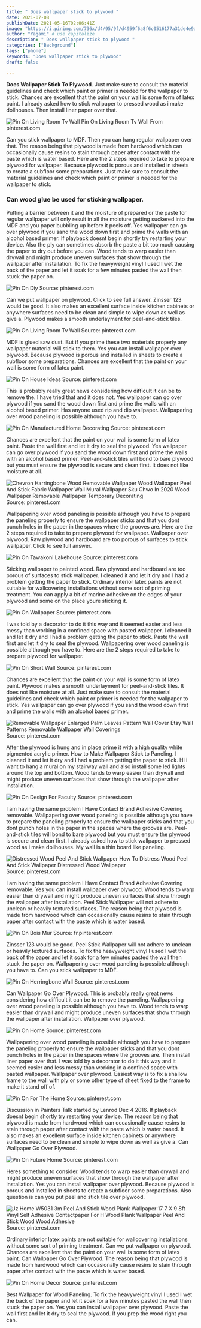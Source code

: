```yaml
---
title: " Does wallpaper stick to plywood "
date: 2021-07-08
publishDate: 2021-05-16T02:06:41Z
image: "https://i.pinimg.com/736x/d4/95/9f/d4959f6a8f6c0516177a31de4e9abcd9.jpg"
author: "Yagami" # use capitalize
description: " Does wallpaper stick to plywood "
categories: ["Background"]
tags: ["phone"]
keywords: "Does wallpaper stick to plywood"
draft: false

---
```



**Does Wallpaper Stick To Plywood**. Just make sure to consult the material guidelines and check which paint or primer is needed for the wallpaper to stick. Chances are excellent that the paint on your wall is some form of latex paint. I already asked how to stick wallpaper to pressed wood as i make dollhouses. Then install liner paper over that.

![Pin On Living Room Tv Wall](https://i.pinimg.com/originals/4b/74/f3/4b74f3433e7644bcfb9a9db04b766095.jpg "Pin On Living Room Tv Wall")
Pin On Living Room Tv Wall From pinterest.com


Can you stick wallpaper to MDF. Then you can hang regular wallpaper over that. The reason being that plywood is made from hardwood which can occasionally cause resins to stain through paper after contact with the paste which is water based. Here are the 2 steps required to take to prepare plywood for wallpaper. Because plywood is porous and installed in sheets to create a subfloor some preparations. Just make sure to consult the material guidelines and check which paint or primer is needed for the wallpaper to stick.

### Can wood glue be used for sticking wallpaper.

Putting a barrier between it and the moisture of prepared or the paste for regular wallpaper will only result in all the moisture getting suckered into the MDF and you paper bubbling up before it peels off. Yes wallpaper can go over plywood if you sand the wood down first and prime the walls with an alcohol based primer. If playback doesnt begin shortly try restarting your device. Also the ply can sometimes absorb the paste a bit too much causing the paper to dry out before you can. Wood tends to warp easier than drywall and might produce uneven surfaces that show through the wallpaper after installation. To fix the heavyweight vinyl I used I wet the back of the paper and let it soak for a few minutes pasted the wall then stuck the paper on.


![Pin On Diy](https://i.pinimg.com/originals/2e/c8/17/2ec817396af12b2f5e1b02fa34cfdb54.jpg "Pin On Diy")
Source: pinterest.com

Can we put wallpaper on plywood. Click to see full answer. Zinsser 123 would be good. It also makes an excellent surface inside kitchen cabinets or anywhere surfaces need to be clean and simple to wipe down as well as give a. Plywood makes a smooth underlayment for peel-and-stick tiles.

![Pin On Living Room Tv Wall](https://i.pinimg.com/originals/4b/74/f3/4b74f3433e7644bcfb9a9db04b766095.jpg "Pin On Living Room Tv Wall")
Source: pinterest.com

MDF is glued saw dust. But if you prime these two materials properly any wallpaper material will stick to them. Yes you can install wallpaper over plywood. Because plywood is porous and installed in sheets to create a subfloor some preparations. Chances are excellent that the paint on your wall is some form of latex paint.

![Pin On House Ideas](https://i.pinimg.com/originals/0b/62/9b/0b629bab7bcab8e9ba3f9eb2c397c517.jpg "Pin On House Ideas")
Source: pinterest.com

This is probably really great news considering how difficult it can be to remove the. I have tried that and it does not. Yes wallpaper can go over plywood if you sand the wood down first and prime the walls with an alcohol based primer. Has anyone used rip and dip wallpaper. Wallpapering over wood paneling is possible although you have to.

![Pin On Manufactured Home Decorating](https://i.pinimg.com/474x/ca/b1/74/cab17426cf0ada4127bf21d357259e40.jpg "Pin On Manufactured Home Decorating")
Source: pinterest.com

Chances are excellent that the paint on your wall is some form of latex paint. Paste the wall first and let it dry to seal the plywood. Yes wallpaper can go over plywood if you sand the wood down first and prime the walls with an alcohol based primer. Peel-and-stick tiles will bond to bare plywood but you must ensure the plywood is secure and clean first. It does not like moisture at all.

![Chevron Harringbone Wood Removable Wallpaper Wood Wallpaper Peel And Stick Fabric Wallpaper Wall Mural Wallpaper Sku Chwo In 2020 Wood Wallpaper Removable Wallpaper Temporary Decorating](https://i.pinimg.com/originals/0e/bb/54/0ebb54f99c78f9e41665a3474aec0814.jpg "Chevron Harringbone Wood Removable Wallpaper Wood Wallpaper Peel And Stick Fabric Wallpaper Wall Mural Wallpaper Sku Chwo In 2020 Wood Wallpaper Removable Wallpaper Temporary Decorating")
Source: pinterest.com

Wallpapering over wood paneling is possible although you have to prepare the paneling properly to ensure the wallpaper sticks and that you dont punch holes in the paper in the spaces where the grooves are. Here are the 2 steps required to take to prepare plywood for wallpaper. Wallpaper over plywood. Raw plywood and hardboard are too porous of surfaces to stick wallpaper. Click to see full answer.

![Pin On Tawakoni Lakehouse](https://i.pinimg.com/originals/bf/84/b0/bf84b0f811eba4f864937bea1105d122.png "Pin On Tawakoni Lakehouse")
Source: pinterest.com

Sticking wallpaper to painted wood. Raw plywood and hardboard are too porous of surfaces to stick wallpaper. I cleaned it and let it dry and I had a problem getting the paper to stick. Ordinary interior latex paints are not suitable for wallcovering installations without some sort of priming treatment. You can apply a bit of marine adhesive on the edges of your plywood and some on the place youre sticking it.

![Pin On Wallpaper](https://i.pinimg.com/736x/bc/30/41/bc30419ebefe2d98e2e53f06d0b11ac3.jpg "Pin On Wallpaper")
Source: pinterest.com

I was told by a decorator to do it this way and it seemed easier and less messy than working in a confined space with pasted wallpaper. I cleaned it and let it dry and I had a problem getting the paper to stick. Paste the wall first and let it dry to seal the plywood. Wallpapering over wood paneling is possible although you have to. Here are the 2 steps required to take to prepare plywood for wallpaper.

![Pin On Short Wall](https://i.pinimg.com/originals/85/f2/d7/85f2d7db62589dd72dc47333ef8fbf06.png "Pin On Short Wall")
Source: pinterest.com

Chances are excellent that the paint on your wall is some form of latex paint. Plywood makes a smooth underlayment for peel-and-stick tiles. It does not like moisture at all. Just make sure to consult the material guidelines and check which paint or primer is needed for the wallpaper to stick. Yes wallpaper can go over plywood if you sand the wood down first and prime the walls with an alcohol based primer.

![Removable Wallpaper Enlarged Palm Leaves Pattern Wall Cover Etsy Wall Patterns Removable Wallpaper Wall Coverings](https://i.pinimg.com/originals/11/38/00/113800495ff34caa06a79c2c7a0b4b7c.jpg "Removable Wallpaper Enlarged Palm Leaves Pattern Wall Cover Etsy Wall Patterns Removable Wallpaper Wall Coverings")
Source: pinterest.com

After the plywood is hung and in place prime it with a high quality white pigmented acrylic primer. How to Make Wallpaper Stick to Paneling. I cleaned it and let it dry and I had a problem getting the paper to stick. Hi i want to hang a mural on my stairway wall and also install some led lights around the top and bottom. Wood tends to warp easier than drywall and might produce uneven surfaces that show through the wallpaper after installation.

![Pin On Design For Faculty](https://i.pinimg.com/originals/ed/d9/e3/edd9e35db2058e0234c6e2ff99a44c12.jpg "Pin On Design For Faculty")
Source: pinterest.com

I am having the same problem I Have Contact Brand Adhesive Covering removable. Wallpapering over wood paneling is possible although you have to prepare the paneling properly to ensure the wallpaper sticks and that you dont punch holes in the paper in the spaces where the grooves are. Peel-and-stick tiles will bond to bare plywood but you must ensure the plywood is secure and clean first. I already asked how to stick wallpaper to pressed wood as i make dollhouses. My wall is a thin board like paneling.

![Distressed Wood Peel And Stick Wallpaper How To Distress Wood Peel And Stick Wallpaper Distressed Wood Wallpaper](https://i.pinimg.com/736x/f9/e4/09/f9e40931d9f0d1e0b8d04bfa128993e0.jpg "Distressed Wood Peel And Stick Wallpaper How To Distress Wood Peel And Stick Wallpaper Distressed Wood Wallpaper")
Source: pinterest.com

I am having the same problem I Have Contact Brand Adhesive Covering removable. Yes you can install wallpaper over plywood. Wood tends to warp easier than drywall and might produce uneven surfaces that show through the wallpaper after installation. Peel Stick Wallpaper will not adhere to unclean or heavily textured surfaces. The reason being that plywood is made from hardwood which can occasionally cause resins to stain through paper after contact with the paste which is water based.

![Pin On Bois Mur](https://i.pinimg.com/originals/5f/63/3d/5f633da6afa73cf5d666f716e6c68ea7.jpg "Pin On Bois Mur")
Source: fr.pinterest.com

Zinsser 123 would be good. Peel Stick Wallpaper will not adhere to unclean or heavily textured surfaces. To fix the heavyweight vinyl I used I wet the back of the paper and let it soak for a few minutes pasted the wall then stuck the paper on. Wallpapering over wood paneling is possible although you have to. Can you stick wallpaper to MDF.

![Pin On Herringbone Wall](https://i.pinimg.com/736x/a2/ed/7d/a2ed7dddf3760f535f74180fe6cef169.jpg "Pin On Herringbone Wall")
Source: pinterest.com

Can Wallpaper Go Over Plywood. This is probably really great news considering how difficult it can be to remove the paneling. Wallpapering over wood paneling is possible although you have to. Wood tends to warp easier than drywall and might produce uneven surfaces that show through the wallpaper after installation. Wallpaper over plywood.

![Pin On Home](https://i.pinimg.com/736x/39/09/0b/39090b37bc73d413f041346f9e8e28a1.jpg "Pin On Home")
Source: pinterest.com

Wallpapering over wood paneling is possible although you have to prepare the paneling properly to ensure the wallpaper sticks and that you dont punch holes in the paper in the spaces where the grooves are. Then install liner paper over that. I was told by a decorator to do it this way and it seemed easier and less messy than working in a confined space with pasted wallpaper. Wallpaper over plywood. Easiest way is to fix a shallow frame to the wall with ply or some other type of sheet fixed to the frame to make it stand off of.

![Pin On For The Home](https://i.pinimg.com/600x315/1a/28/28/1a28280497db84087fed0317755d35c4.jpg "Pin On For The Home")
Source: pinterest.com

Discussion in Painters Talk started by Lenrod Dec 4 2016. If playback doesnt begin shortly try restarting your device. The reason being that plywood is made from hardwood which can occasionally cause resins to stain through paper after contact with the paste which is water based. It also makes an excellent surface inside kitchen cabinets or anywhere surfaces need to be clean and simple to wipe down as well as give a. Can Wallpaper Go Over Plywood.

![Pin On Future Home](https://i.pinimg.com/originals/85/a0/51/85a051850c4a5ecab4b0c6bd78f7b8a2.jpg "Pin On Future Home")
Source: pinterest.com

Heres something to consider. Wood tends to warp easier than drywall and might produce uneven surfaces that show through the wallpaper after installation. Yes you can install wallpaper over plywood. Because plywood is porous and installed in sheets to create a subfloor some preparations. Also question is can you put peel and stick tile over plywood.

![Jz Home W5031 3m Peel And Stick Wood Plank Wallpaper 17 7 X 9 8ft Vinyl Self Adhesive Contactpaper For H Wood Plank Wallpaper Peel And Stick Wood Wood Adhesive](https://i.pinimg.com/474x/86/e7/3b/86e73b9f67d347e3e511eaddc4584cb6.jpg "Jz Home W5031 3m Peel And Stick Wood Plank Wallpaper 17 7 X 9 8ft Vinyl Self Adhesive Contactpaper For H Wood Plank Wallpaper Peel And Stick Wood Wood Adhesive")
Source: pinterest.com

Ordinary interior latex paints are not suitable for wallcovering installations without some sort of priming treatment. Can we put wallpaper on plywood. Chances are excellent that the paint on your wall is some form of latex paint. Can Wallpaper Go Over Plywood. The reason being that plywood is made from hardwood which can occasionally cause resins to stain through paper after contact with the paste which is water based.

![Pin On Home Decor](https://i.pinimg.com/736x/d4/95/9f/d4959f6a8f6c0516177a31de4e9abcd9.jpg "Pin On Home Decor")
Source: pinterest.com

Best Wallpaper for Wood Paneling. To fix the heavyweight vinyl I used I wet the back of the paper and let it soak for a few minutes pasted the wall then stuck the paper on. Yes you can install wallpaper over plywood. Paste the wall first and let it dry to seal the plywood. If you prep the wood right you can.


